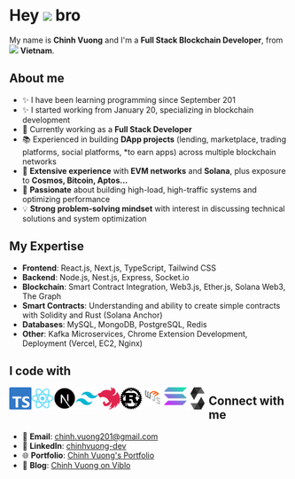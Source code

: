 # Hey <img src="https://emojis.slackmojis.com/emojis/images/1577305505/7373/hand_wave.gif?1577305505" width="50" /> bro

My name is **Chinh Vuong** and I'm a **Full Stack Blockchain Developer**, from <img src="https://cdn-icons-png.flaticon.com/512/206/206632.png" width="17" /> **Vietnam**.

## About me

- ✨ I have been learning programming since September 201
- ✨ I started working from January 20, specializing in blockchain development
- 🚀 Currently working as a **Full Stack Developer**
- 📚 Experienced in building **DApp projects** (lending, marketplace, trading platforms, social platforms, *to earn apps) across multiple blockchain networks
- 🔗 **Extensive experience** with **EVM networks** and **Solana**, plus exposure to **Cosmos, Bitcoin, Aptos...**
- 🎯 **Passionate** about building high-load, high-traffic systems and optimizing performance
- 💡 **Strong problem-solving mindset** with interest in discussing technical solutions and system optimization

## My Expertise

- **Frontend**: React.js, Next.js, TypeScript, Tailwind CSS
- **Backend**: Node.js, Nest.js, Express, Socket.io
- **Blockchain**: Smart Contract Integration, Web3.js, Ether.js, Solana Web3, The Graph
- **Smart Contracts**: Understanding and ability to create simple contracts with Solidity and Rust (Solana Anchor)
- **Databases**: MySQL, MongoDB, PostgreSQL, Redis
- **Other**: Kafka Microservices, Chrome Extension Development, Deployment (Vercel, EC2, Nginx)

## I code with

<a href="https://www.typescriptlang.org" target="_blank">
  <img align="left" title="Typescript" alt="Typescript" width="40px" src="./assets/typescript-logo.svg" />
</a>
<a href="https://pt-br.reactjs.org" target="_blank">
 <img align="left" title="ReactJs" alt="React and React Native" width="40px" src="./assets/react-logo.svg" />
</a>
<a href="https://nextjs.org" target="_blank">
  <img align="left" title="Next Js" alt="Next Js" width="40px" src="./assets/next-logo.svg" />
</a>
<a href="https://tailwindcss.com" target="_blank">
 <img align="left" title="Tailwind Css" alt="Tailwind Css" width="40px" src="./assets/tailwind-logo.svg" />
</a>
<a href="https://nestjs.com" target="_blank">
  <img align="left" title="Nest Js" alt="Nest Js" width="40px" src="./assets/nest-logo.svg" />
</a>
<a href="https://www.rust-lang.org" target="_blank">
  <img align="left" title="Rust" alt="Rust" width="40px" src="https://raw.githubusercontent.com/devicons/devicon/master/icons/rust/rust-plain.svg" />
</a>
<a href="https://web3js.readthedocs.io" target="_blank">
  <img align="left" title="Web3 Js" alt="Web3 Js" width="40px" src="./assets/web3js.png" />
</a>
<a href="https://solana-labs.github.io/solana-web3.js" target="_blank">
  <img align="left" title="solana web3js" alt="solana web3js" width="40px" src="./assets/solana-sol-logo.svg" />
</a>
<a href="https://docs.soliditylang.org" target="_blank">
  <img align="left" title="Solidity" alt="Solidity" width="40px" src="https://raw.githubusercontent.com/devicons/devicon/master/icons/solidity/solidity-original.svg" />
</a>

## Connect with me

- 📧 **Email**: [chinh.vuong201@gmail.com](mailto:chinh.vuong201@gmail.com)
- 💼 **LinkedIn**: [chinhvuong-dev](https://www.linkedin.com/in/chinhvuong-dev)
- 🌐 **Portfolio**: [Chinh Vuong's Portfolio](https://portfolio-chinhvuongs-projects.vercel.app/)
- 📝 **Blog**: [Chinh Vuong on Viblo](https://viblo.asia/u/chinhvuong)
